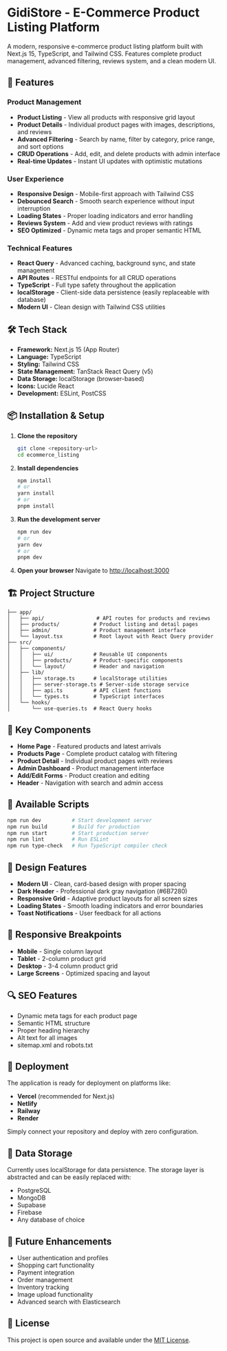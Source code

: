 # GidiStore - E-Commerce Product Listing Platform

A modern, responsive e-commerce product listing platform built with Next.js 15, TypeScript, and Tailwind CSS. Features complete product management, advanced filtering, reviews system, and a clean modern UI.

## 🚀 Features

### Product Management

- **Product Listing** - View all products with responsive grid layout
- **Product Details** - Individual product pages with images, descriptions, and reviews
- **Advanced Filtering** - Search by name, filter by category, price range, and sort options
- **CRUD Operations** - Add, edit, and delete products with admin interface
- **Real-time Updates** - Instant UI updates with optimistic mutations

### User Experience

- **Responsive Design** - Mobile-first approach with Tailwind CSS
- **Debounced Search** - Smooth search experience without input interruption
- **Loading States** - Proper loading indicators and error handling
- **Reviews System** - Add and view product reviews with ratings
- **SEO Optimized** - Dynamic meta tags and proper semantic HTML

### Technical Features

- **React Query** - Advanced caching, background sync, and state management
- **API Routes** - RESTful endpoints for all CRUD operations
- **TypeScript** - Full type safety throughout the application
- **localStorage** - Client-side data persistence (easily replaceable with database)
- **Modern UI** - Clean design with Tailwind CSS utilities

## 🛠️ Tech Stack

- **Framework:** Next.js 15 (App Router)
- **Language:** TypeScript
- **Styling:** Tailwind CSS
- **State Management:** TanStack React Query (v5)
- **Data Storage:** localStorage (browser-based)
- **Icons:** Lucide React
- **Development:** ESLint, PostCSS

## 📦 Installation & Setup

1. **Clone the repository**

   ```bash
   git clone <repository-url>
   cd ecommerce_listing
   ```

2. **Install dependencies**

   ```bash
   npm install
   # or
   yarn install
   # or
   pnpm install
   ```

3. **Run the development server**

   ```bash
   npm run dev
   # or
   yarn dev
   # or
   pnpm dev
   ```

4. **Open your browser**
   Navigate to [http://localhost:3000](http://localhost:3000)

## 🏗️ Project Structure

```
├── app/
│   ├── api/                 # API routes for products and reviews
│   ├── products/           # Product listing and detail pages
│   ├── admin/              # Product management interface
│   └── layout.tsx          # Root layout with React Query provider
├── src/
│   ├── components/
│   │   ├── ui/             # Reusable UI components
│   │   ├── products/       # Product-specific components
│   │   └── layout/         # Header and navigation
│   ├── lib/
│   │   ├── storage.ts      # localStorage utilities
│   │   ├── server-storage.ts # Server-side storage service
│   │   ├── api.ts          # API client functions
│   │   └── types.ts        # TypeScript interfaces
│   └── hooks/
│       └── use-queries.ts  # React Query hooks
```

## 🎯 Key Components

- **Home Page** - Featured products and latest arrivals
- **Products Page** - Complete product catalog with filtering
- **Product Detail** - Individual product pages with reviews
- **Admin Dashboard** - Product management interface
- **Add/Edit Forms** - Product creation and editing
- **Header** - Navigation with search and admin access

## 🔧 Available Scripts

```bash
npm run dev          # Start development server
npm run build        # Build for production
npm run start        # Start production server
npm run lint         # Run ESLint
npm run type-check   # Run TypeScript compiler check
```

## 🎨 Design Features

- **Modern UI** - Clean, card-based design with proper spacing
- **Dark Header** - Professional dark gray navigation (#6B7280)
- **Responsive Grid** - Adaptive product layouts for all screen sizes
- **Loading States** - Smooth loading indicators and error boundaries
- **Toast Notifications** - User feedback for all actions

## 📱 Responsive Breakpoints

- **Mobile** - Single column layout
- **Tablet** - 2-column product grid
- **Desktop** - 3-4 column product grid
- **Large Screens** - Optimized spacing and layout

## 🔍 SEO Features

- Dynamic meta tags for each product page
- Semantic HTML structure
- Proper heading hierarchy
- Alt text for all images
- sitemap.xml and robots.txt

## 🚀 Deployment

The application is ready for deployment on platforms like:

- **Vercel** (recommended for Next.js)
- **Netlify**
- **Railway**
- **Render**

Simply connect your repository and deploy with zero configuration.

## 💾 Data Storage

Currently uses localStorage for data persistence. The storage layer is abstracted and can be easily replaced with:

- PostgreSQL
- MongoDB
- Supabase
- Firebase
- Any database of choice

## 🔄 Future Enhancements

- User authentication and profiles
- Shopping cart functionality
- Payment integration
- Order management
- Inventory tracking
- Image upload functionality
- Advanced search with Elasticsearch

## 📄 License

This project is open source and available under the [MIT License](LICENSE).
